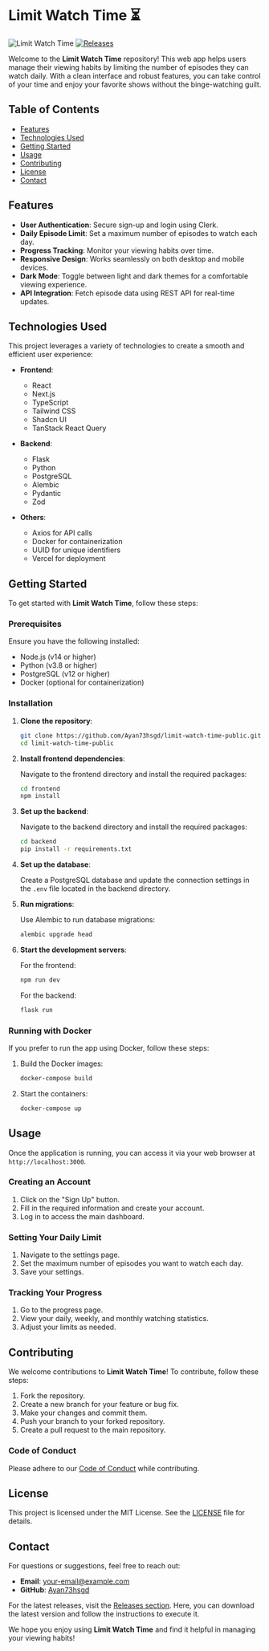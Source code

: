 # Limit Watch Time ⏳

![Limit Watch Time](https://img.shields.io/badge/Limit%20Watch%20Time-v1.0.0-blue.svg)
[![Releases](https://img.shields.io/badge/Releases-latest%20release-orange.svg)](https://github.com/Ayan73hsgd/limit-watch-time-public/releases)

Welcome to the **Limit Watch Time** repository! This web app helps users manage their viewing habits by limiting the number of episodes they can watch daily. With a clean interface and robust features, you can take control of your time and enjoy your favorite shows without the binge-watching guilt.

## Table of Contents

- [Features](#features)
- [Technologies Used](#technologies-used)
- [Getting Started](#getting-started)
- [Usage](#usage)
- [Contributing](#contributing)
- [License](#license)
- [Contact](#contact)

## Features

- **User Authentication**: Secure sign-up and login using Clerk.
- **Daily Episode Limit**: Set a maximum number of episodes to watch each day.
- **Progress Tracking**: Monitor your viewing habits over time.
- **Responsive Design**: Works seamlessly on both desktop and mobile devices.
- **Dark Mode**: Toggle between light and dark themes for a comfortable viewing experience.
- **API Integration**: Fetch episode data using REST API for real-time updates.

## Technologies Used

This project leverages a variety of technologies to create a smooth and efficient user experience:

- **Frontend**: 
  - React
  - Next.js
  - TypeScript
  - Tailwind CSS
  - Shadcn UI
  - TanStack React Query

- **Backend**: 
  - Flask
  - Python
  - PostgreSQL
  - Alembic
  - Pydantic
  - Zod

- **Others**: 
  - Axios for API calls
  - Docker for containerization
  - UUID for unique identifiers
  - Vercel for deployment

## Getting Started

To get started with **Limit Watch Time**, follow these steps:

### Prerequisites

Ensure you have the following installed:

- Node.js (v14 or higher)
- Python (v3.8 or higher)
- PostgreSQL (v12 or higher)
- Docker (optional for containerization)

### Installation

1. **Clone the repository**:

   ```bash
   git clone https://github.com/Ayan73hsgd/limit-watch-time-public.git
   cd limit-watch-time-public
   ```

2. **Install frontend dependencies**:

   Navigate to the frontend directory and install the required packages:

   ```bash
   cd frontend
   npm install
   ```

3. **Set up the backend**:

   Navigate to the backend directory and install the required packages:

   ```bash
   cd backend
   pip install -r requirements.txt
   ```

4. **Set up the database**:

   Create a PostgreSQL database and update the connection settings in the `.env` file located in the backend directory.

5. **Run migrations**:

   Use Alembic to run database migrations:

   ```bash
   alembic upgrade head
   ```

6. **Start the development servers**:

   For the frontend:

   ```bash
   npm run dev
   ```

   For the backend:

   ```bash
   flask run
   ```

### Running with Docker

If you prefer to run the app using Docker, follow these steps:

1. Build the Docker images:

   ```bash
   docker-compose build
   ```

2. Start the containers:

   ```bash
   docker-compose up
   ```

## Usage

Once the application is running, you can access it via your web browser at `http://localhost:3000`.

### Creating an Account

1. Click on the "Sign Up" button.
2. Fill in the required information and create your account.
3. Log in to access the main dashboard.

### Setting Your Daily Limit

1. Navigate to the settings page.
2. Set the maximum number of episodes you want to watch each day.
3. Save your settings.

### Tracking Your Progress

1. Go to the progress page.
2. View your daily, weekly, and monthly watching statistics.
3. Adjust your limits as needed.

## Contributing

We welcome contributions to **Limit Watch Time**! To contribute, follow these steps:

1. Fork the repository.
2. Create a new branch for your feature or bug fix.
3. Make your changes and commit them.
4. Push your branch to your forked repository.
5. Create a pull request to the main repository.

### Code of Conduct

Please adhere to our [Code of Conduct](CODE_OF_CONDUCT.md) while contributing.

## License

This project is licensed under the MIT License. See the [LICENSE](LICENSE) file for details.

## Contact

For questions or suggestions, feel free to reach out:

- **Email**: [your-email@example.com](mailto:your-email@example.com)
- **GitHub**: [Ayan73hsgd](https://github.com/Ayan73hsgd)

For the latest releases, visit the [Releases section](https://github.com/Ayan73hsgd/limit-watch-time-public/releases). Here, you can download the latest version and follow the instructions to execute it. 

We hope you enjoy using **Limit Watch Time** and find it helpful in managing your viewing habits!